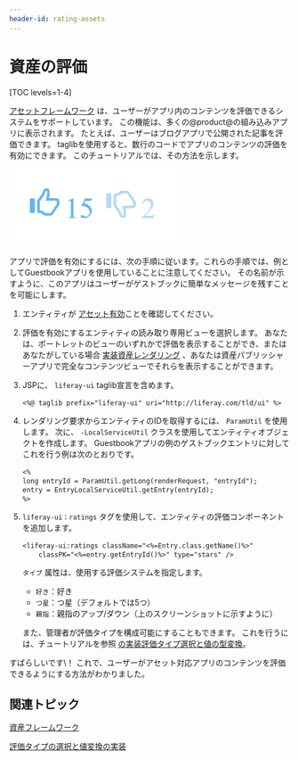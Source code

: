```yaml
---
header-id: rating-assets
---
```


# 資産の評価

[TOC levels=1-4]

[アセットフレームワーク](/docs/7-1/tutorials/-/knowledge_base/t/asset-framework) は、ユーザーがアプリ内のコンテンツを評価できるシステムをサポートしています。 この機能は、多くの@product@の組み込みアプリに表示されます。 たとえば、ユーザーはブログアプリで公開された記事を評価できます。 taglibを使用すると、数行のコードでアプリのコンテンツの評価を有効にできます。 このチュートリアルでは、その方法を示します。

![図1：評価により、ユーザーはコンテンツに関するフィードバックをすばやく提供できます。](../../../images/social-ratings-thumbs.png)

アプリで評価を有効にするには、次の手順に従います。これらの手順では、例としてGuestbookアプリを使用していることに注意してください。 その名前が示すように、このアプリはユーザーがゲストブックに簡単なメッセージを残すことを可能にします。

1.  エンティティが [アセット有効](/docs/7-1/tutorials/-/knowledge_base/t/asset-framework)ことを確認してください。

2.  評価を有効にするエンティティの読み取り専用ビューを選択します。 あなたは、ポートレットのビューのいずれかで評価を表示することができ、またはあなたがしている場合 [実装資産レンダリング](/docs/7-1/tutorials/-/knowledge_base/t/rendering-an-asset) 、あなたは資産パブリッシャーアプリで完全なコンテンツビューでそれらを表示することができます。

3.  JSPに、 `liferay-ui` taglib宣言を含めます。
   
        <%@ taglib prefix="liferay-ui" uri="http://liferay.com/tld/ui" %>

4.  レンダリング要求からエンティティのIDを取得するには、 `ParamUtil` を使用します。 次に、 `-LocalServiceUtil` クラスを使用してエンティティオブジェクトを作成します。 Guestbookアプリの例のゲストブックエントリに対してこれを行う例は次のとおりです。
   
        <%
        long entryId = ParamUtil.getLong(renderRequest, "entryId");
        entry = EntryLocalServiceUtil.getEntry(entryId);
        %>

5.  `liferay-ui：ratings` タグを使用して、エンティティの評価コンポーネントを追加します。
   
        <liferay-ui:ratings className="<%=Entry.class.getName()%>"
            classPK="<%=entry.getEntryId()%>" type="stars" />

    `タイプ` 属性は、使用する評価システムを指定します。

      - `好き`：好き
      - `つ星`：つ星（デフォルトでは5つ）
      - `親指`：親指のアップ/ダウン（上のスクリーンショットに示すように）

    また、管理者が評価タイプを構成可能にすることもできます。 これを行うには、チュートリアルを参照 [の実装評価タイプ選択と値の型変換](/docs/7-1/tutorials/-/knowledge_base/t/implementing-ratings-type-selection-and-value-transformation)。

すばらしいです\！ これで、ユーザーがアセット対応アプリのコンテンツを評価できるようにする方法がわかりました。

## 関連トピック

[資産フレームワーク](/docs/7-1/tutorials/-/knowledge_base/t/asset-framework)

[評価タイプの選択と値変換の実装](/docs/7-1/tutorials/-/knowledge_base/t/implementing-ratings-type-selection-and-value-transformation)
